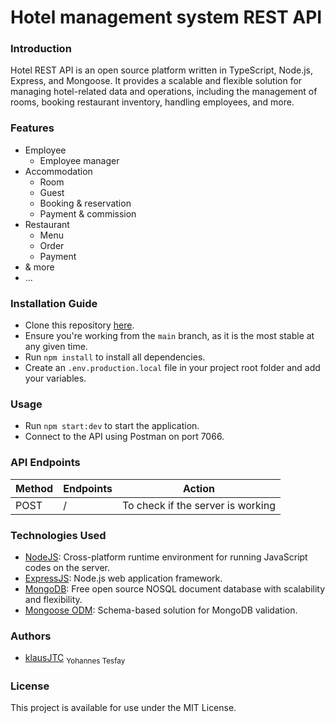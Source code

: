 # Hotel management system REST API

### Introduction

Hotel REST API is an open source platform written in TypeScript, Node.js, Express, and Mongoose. It provides a scalable and flexible solution for managing hotel-related data and operations, including the management of rooms, booking restaurant inventory, handling employees, and more.

### Features

- Employee
  - Employee manager
- Accommodation
  - Room
  - Guest
  - Booking & reservation
  - Payment & commission
- Restaurant
  - Menu
  - Order
  - Payment
- & more
- ...

### Installation Guide

- Clone this repository [here](https://github.com/klausjtcgit/HMS-REST-API.git).
- Ensure you're working from the `main` branch, as it is the most stable at any given time.
- Run `npm install` to install all dependencies.
- Create an `.env.production.local` file in your project root folder and add your variables.
<!-- Refer to `.env.sample` for assistance. -->

### Usage

- Run `npm start:dev` to start the application.
- Connect to the API using Postman on port 7066.

### API Endpoints

| Method | Endpoints | Action                            |
| ------ | --------- | --------------------------------- |
| POST   | /         | To check if the server is working |

### Technologies Used

- [NodeJS](https://nodejs.org/): Cross-platform runtime environment for running JavaScript codes on the server.
- [ExpressJS](https://www.expresjs.org/): Node.js web application framework.
- [MongoDB](https://www.mongodb.com/): Free open source NOSQL document database with scalability and flexibility.
- [Mongoose ODM](https://mongoosejs.com/): Schema-based solution for MongoDB validation.

### Authors

- [klausJTC](https://github.com/klausjtcgit) <sub> Yohannes Tesfay </sub>

### License

This project is available for use under the MIT License.
